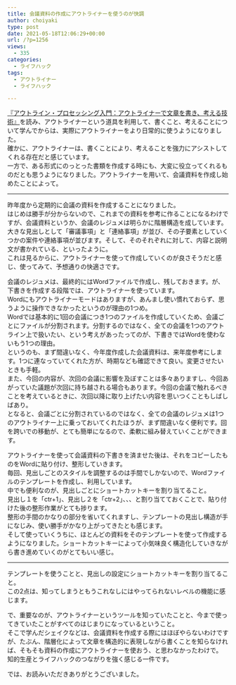 ```yaml
---
title: 会議資料の作成にアウトライナーを使うのが快調
author: choiyaki
type: post
date: 2021-05-18T12:06:29+00:00
url: /?p=1256
views:
  - 335
categories:
  - ライフハック
tags:
  - アウトライナー
  - ライフハック

---
```

[『アウトライン・プロセッシング入門：アウトライナーで文章を書き、考える技術』][1]を読み、アウトライナーという道具を利用して、書くこと、考えることについて学んでからは、実際にアウトライナーをより日常的に使うようになりました。  
確かに、アウトライナーは、書くことにより、考えることを強力にアシストしてくれる存在だと感じています。  
一方で、ある形式にのっとった書類を作成する時にも、大変に役立ってくれるものだとも思うようになりました。アウトライナーを用いて、会議資料を作成し始めたことによって。

* * *

昨年度から定期的に会議の資料を作成することになりました。  
はじめは勝手が分からないので、これまでの資料を参考に作ることになるわけですが、会議資料というか、会議のレジュメは明らかに階層構造を成しています。  
大きな見出しとして「審議事項」と「連絡事項」が並び、その子要素としていくつかの案件や連絡事項が並びます。そして、そのそれぞれに対して、内容と説明文が書かれている、といったように。  
これは見るからに、アウトライナーを使って作成していくのが良さそうだと感じ、使ってみて、予想通りの快適さです。

会議のレジュメは、最終的にはWordファイルで作成し、残しておきます。が、下書きを作成する段階では、アウトライナーを使っています。  
Wordにもアウトライナーモードはありますが、あんまし使い慣れておらず、思うように操作できなかったというのが理由の1つめ。  
Wordでは基本的に1回の会議につき1つのファイルを作成していくため、会議ごとにファイルが分割されます。分割するのではなく、全ての会議を1つのアウトライン上で扱いたい、という考えがあったってのが、下書きではWordを使わないもう1つの理由。  
というのも、まず間違いなく、今年度作成した会議資料は、来年度参考にします。1つに連なっていてくれた方が、時期なども確認できて良い。変更させたいときも手軽。  
また、今回の内容が、次回の会議に影響を及ぼすことは多々ありますし、今回あがっていた議題が次回に持ち越される場合もあります。今回の会議で触れるべきことを考えているときに、次回以降に取り上げたい内容を思いつくこともしばしばあり。  
となると、会議ごとに分割されているのではなく、全ての会議のレジュメは1つのアウトライナー上に乗っておいてくれたほうが、まず間違いなく便利です。回を跨いでの移動が、とても簡単になるので、柔軟に組み替えていくことができます。

アウトライナーを使って会議資料の下書きを済ませた後は、それをコピーしたものをWordに貼り付け、整形していきます。  
毎回、見出しごとのスタイルを調整するのは手間でしかないので、Wordファイルのテンプレートを作成し、利用しています。  
中でも便利なのが、見出しごとにショートカットキーを割り当てること。  
見出し１を「ctr+1」、見出し２を「ctr+2」、、、と割り当てておくことで、貼り付けた後の整形作業がとても捗ります。  
整形の手間のかなりの部分を省いてくれますし、テンプレートの見出し構造が手になじみ、使い勝手がかなり上がってきたとも感じます。  
そして使っていくうちに、ほとんどの資料をそのテンプレートを使って作成するようになりました。ショートカットキーによって小気味良く構造化していきながら書き進めていくのがとてもいい感じ。

* * *

テンプレートを使うことと、見出しの設定にショートカットキーを割り当てること。  
この2点は、知ってしまうともうこれなしにはやってられないレベルの機能に感じます。

で、重要なのが、アウトライナーというツールを知っていたことと、今まで使ってきていたことがすべてのはじまりになっているということ。  
そこで学んだシェイクなどは、会議資料を作成する際にはほぼやらないわけですが、たぶん、階層化によって文章を構造的に表現しながら書くことを知らなければ、そもそも資料の作成にアウトライナーを使おう、と思わなかったわけで。  
知的生産とライフハックのつながりを強く感じる一件です。

では、お読みいただきありがとうございました。

 [1]: https://publish.obsidian.md/choiyaki/Published/%E3%82%A2%E3%82%A6%E3%83%88%E3%83%A9%E3%82%A4%E3%83%8A%E3%83%BC%E3%82%92%E4%BD%BF%E3%81%A3%E3%81%A6%E3%80%81%E8%80%83%E3%81%88%E3%82%8B%E3%80%9C%E3%80%8C%E3%82%A2%E3%82%A6%E3%83%88%E3%83%A9%E3%82%A4%E3%83%B3%E3%83%BB%E3%83%97%E3%83%AD%E3%83%83%E3%82%BB%E3%83%83%E3%82%B7%E3%83%B3%E3%82%B0%E5%85%A5%E9%96%80%E3%80%8D%E3%82%92%E8%AA%AD%E3%82%93%E3%81%A7%E3%80%81%E5%AD%A6%E3%81%B3%E3%80%81%E8%80%83%E3%81%88%E3%81%9F%E3%81%93%E3%81%A8%E3%80%9C